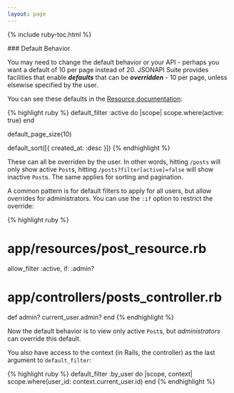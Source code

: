 ```yaml
---
layout: page
---
```


{% include ruby-toc.html %}

<div markdown="1" class="col-md-8 col-md-offset-1">
### Default Behavior

You may need to change the default behavior or your API - perhaps you
want a default of 10 per page instead of 20. JSONAPI Suite provides
facilities that enable ***defaults*** that can be ***overridden*** - 10 per
page, unless elsewise specified by the user.

You can see these defaults in the [Resource documentation](https://jsonapi-suite.github.io/jsonapi_compliable/JsonapiCompliable/Resource.html):

{% highlight ruby %}
default_filter :active do |scope|
  scope.where(active: true)
end

default_page_size(10)

default_sort([{ created_at: :desc }])
{% endhighlight %}

These can all be overriden by the user. In other words, hitting
`/posts` will only show active `Post`s, hitting
`/posts?filter[active]=false` will show inactive `Post`s. The same applies
for sorting and pagination.

A common pattern is for default filters to apply for all users, but
allow overrides for administrators. You can use the `:if` option to
restrict the override:

{% highlight ruby %}
# app/resources/post_resource.rb
allow_filter :active, if: :admin?

# app/controllers/posts_controller.rb
def admin?
  current_user.admin?
end
{% endhighlight %}

Now the default behavior is to view only active `Post`s, but
*administrators* can override this default.

You also have access to the context (in Rails, the controller) as the
last argument to `default_filter`:

{% highlight ruby %}
default_filter :by_user do |scope, context|
  scope.where(user_id: context.current_user.id)
end
{% endhighlight %}
